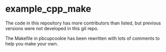 # example_cpp_make

The code in this repository has more contributors than listed, but previous versions were not developed in this git repo.

The Makefile in pbcupcookie has been rewritten with lots of comments to help you make your own.

